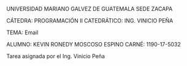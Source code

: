 UNIVERSIDAD MARIANO GALVEZ DE GUATEMALA SEDE ZACAPA

CÁTEDRA: PROGRAMACIÓN II CATEDRÁTICO: ING. VINICIO PEÑA

TEMA: Email

ALUMNO: KEVIN RONEDY MOSCOSO ESPINO CARNÉ: 1190-17-5032

Tarea asignada por el Ing. Vinicio Peña
